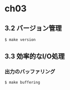 # ch03

## 3.2 バージョン管理

```bash
$ make version
```

## 3.3 効率的なI/O処理

### 出力のバッファリング

```bash
$ make buffering
```
